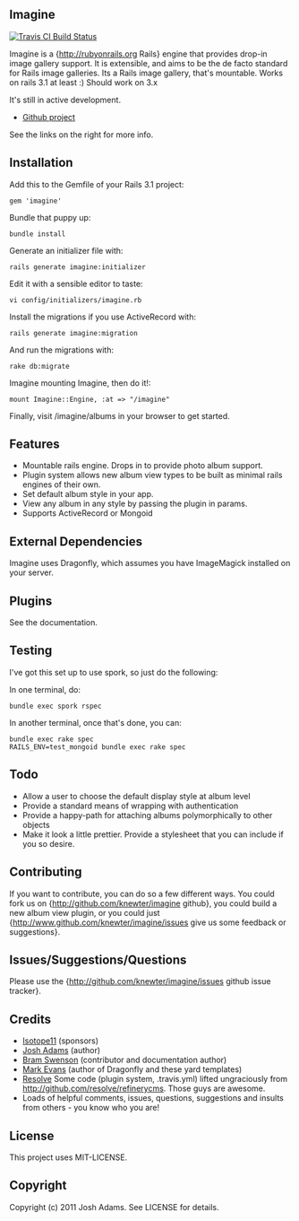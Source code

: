 Imagine
-------
[![Travis CI Build Status](http://travis-ci.org/knewter/imagine.png)](http://travis-ci.org/knewter/imagine)

Imagine is a {http://rubyonrails.org Rails} engine that provides drop-in image gallery support. It is extensible, and aims to be the de facto standard for Rails image galleries. Its a Rails image gallery, that's mountable.  Works on rails 3.1 at least :) Should work on 3.x

It's still in active development.

* [Github project](http://www.github.com/knewter/imagine)

See the links on the right for more info.

Installation
------------
Add this to the Gemfile of your Rails 3.1 project:

    gem 'imagine'

Bundle that puppy up:

    bundle install

Generate an initializer file with:

    rails generate imagine:initializer

Edit it with a sensible editor to taste:

    vi config/initializers/imagine.rb

Install the migrations if you use ActiveRecord with:

    rails generate imagine:migration

And run the migrations with:

    rake db:migrate

Imagine mounting Imagine, then do it!:

    mount Imagine::Engine, :at => "/imagine"

Finally, visit /imagine/albums in your browser to get started.

Features
--------
* Mountable rails engine. Drops in to provide photo album support.
* Plugin system allows new album view types to be built as minimal rails engines of their own.
* Set default album style in your app.
* View any album in any style by passing the plugin in params.
* Supports ActiveRecord or Mongoid

External Dependencies
---------------------
Imagine uses Dragonfly, which assumes you have ImageMagick installed on your server.

Plugins
-------
See the documentation.

Testing
-------
I've got this set up to use spork, so just do the following:

In one terminal, do:

    bundle exec spork rspec

In another terminal, once that's done, you can:

    bundle exec rake spec
    RAILS_ENV=test_mongoid bundle exec rake spec

Todo
----
* Allow a user to choose the default display style at album level
* Provide a standard means of wrapping with authentication
* Provide a happy-path for attaching albums polymorphically to other objects
* Make it look a little prettier.  Provide a stylesheet that you can include if you so desire.

Contributing
------------
If you want to contribute, you can do so a few different ways. You could fork us on {http://github.com/knewter/imagine github}, you could build a new album view plugin, or you could just {http://www.github.com/knewter/imagine/issues give us some feedback or suggestions}.

Issues/Suggestions/Questions
------
Please use the {http://github.com/knewter/imagine/issues github issue tracker}.

Credits
-------
- [Isotope11](http://github.com/isotope11) (sponsors)
- [Josh Adams](http://github.com/knewter) (author)
- [Bram Swenson](http://github.com/bramswenson) (contributor and documentation author)
- [Mark Evans](http://github.com/markevans) (author of Dragonfly and these yard templates)
- [Resolve](http://github.com/resolve) Some code (plugin system, .travis.yml) lifted ungraciously from http://github.com/resolve/refinerycms.  Those guys are awesome.
- Loads of helpful comments, issues, questions, suggestions and insults from others - you know who you are!

License
-------
This project uses MIT-LICENSE.

Copyright
---------
Copyright (c) 2011 Josh Adams. See LICENSE for details.
